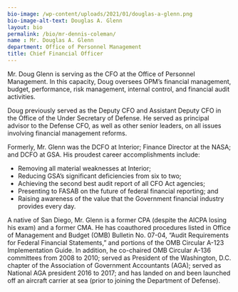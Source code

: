 ```yaml
---
bio-image: /wp-content/uploads/2021/01/douglas-a-glenn.png
bio-image-alt-text: Douglas A. Glenn
layout: bio
permalink: /bio/mr-dennis-coleman/
name : Mr. Douglas A. Glenn
department: Office of Personnel Management
title: Chief Financial Officer
---
```

Mr. Doug Glenn is serving as the CFO at the Office of Personnel Management. In this capacity, Doug oversees OPM’s financial management, budget, performance, risk management, internal control, and financial audit activities. 

Doug previously served as the Deputy CFO and Assistant Deputy CFO in the Office of the Under Secretary of Defense.  He served as principal advisor to the Defense CFO, as well as other senior leaders, on all issues involving financial management reforms.

Formerly, Mr. Glenn was the DCFO at Interior; Finance Director at the NASA; and DCFO at GSA.  His proudest career accomplishments include:

* Removing all material weaknesses at Interior;
* Reducing GSA’s significant deficiencies from six to two; 
* Achieving the second best audit report of all CFO Act agencies;
* Presenting to FASAB on the future of federal financial reporting; and
* Raising awareness of the value that the Government financial industry provides every day.

A native of San Diego, Mr. Glenn is a former CPA (despite the AICPA losing his exam) and a former CMA.  He has coauthored procedures listed in Office of Management and Budget (OMB) Bulletin No. 07-04, “Audit Requirements for Federal Financial Statements,” and portions of the OMB Circular A-123 Implementation Guide.  In addition, he co-chaired OMB Circular A-136 committees from 2008 to 2010; served as President of the Washington, D.C. chapter of the Association of Government Accountants (AGA); served as National AGA president 2016 to 2017; and has landed on and been launched off an aircraft carrier at sea (prior to joining the Department of Defense).
